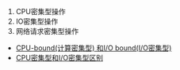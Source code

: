 

1. CPU密集型操作
2. IO密集型操作
3. 网络请求密集型操作

- [CPU-bound(计算密集型) 和I/O bound(I/O密集型)](http://www.cnblogs.com/balaamwe/archive/2012/07/27/2611622.html)
- [CPU密集型和I/O密集型区别](http://www.lao8.org/article_1638/cpu_mijixing)